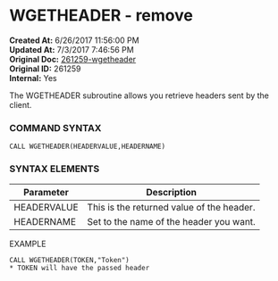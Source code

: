 # WGETHEADER - remove

**Created At:** 6/26/2017 11:56:00 PM  
**Updated At:** 7/3/2017 7:46:56 PM  
**Original Doc:** [261259-wgetheader](https://docs.zumasys.com/36617-trash/261259-wgetheader)  
**Original ID:** 261259  
**Internal:** Yes  


The WGETHEADER subroutine allows you retrieve headers sent by the client.

### **COMMAND SYNTAX**

```
CALL WGETHEADER(HEADERVALUE,HEADERNAME)
```

### **SYNTAX ELEMENTS**


| Parameter | Description |
| --- | --- |
| HEADERVALUE | This is the returned value of the header. |
| HEADERNAME | Set to the name of the header you want. |


EXAMPLE

```
CALL WGETHEADER(TOKEN,"Token")
* TOKEN will have the passed header
```
